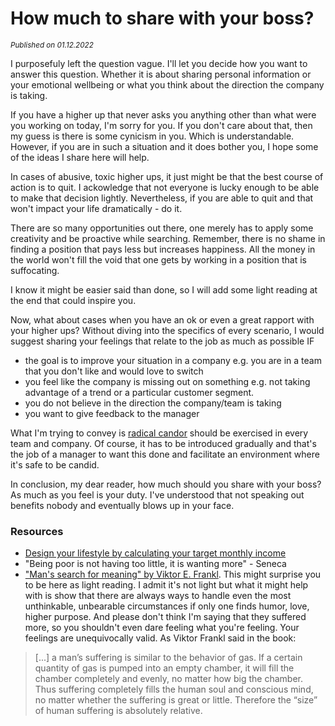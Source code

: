 # How much to share with your boss?
<small><em>Published on 01.12.2022</em></small>

I purposefuly left the question vague. I'll let you decide how you want to answer this question. Whether it is about sharing personal information or your emotional wellbeing or what you think about the direction the company is taking.

If you have a higher up that never asks you anything other than what were you working on today, I'm sorry for you. If you don't care about that, then my guess is there is some cynicism in you. Which is understandable. However, if you are in such a situation and it does bother you, I hope some of the ideas I share here will help.

In cases of abusive, toxic higher ups, it just might be that the best course of action is to quit. I ackowledge that not everyone is lucky enough to be able to make that decision lightly. Nevertheless, if you are able to quit and that won't impact your life dramatically - do it.

There are so many opportunities out there, one merely has to apply some creativity and be proactive while searching. Remember, there is no shame in finding a position that pays less but increases happiness. All the money in the world won't fill the void that one gets by working in a position that is suffocating.

I know it might be easier said than done, so I will add some light reading at the end that could inspire you.

Now, what about cases when you have an ok or even a great rapport with your higher ups? Without diving into the specifics of every scenario, I would suggest sharing your feelings that relate to the job as much as possible IF
- the goal is to improve your situation in a company e.g. you are in a team that you don't like and would love to switch
- you feel like the company is missing out on something e.g. not taking advantage of a trend or a particular customer segment.
- you do not believe in the direction the company/team is taking
- you want to give feedback to the manager

What I'm trying to convey is [radical candor](https://www.radicalcandor.com/) should be exercised in every team and company. Of course, it has to be introduced gradually and that's the job of a manager to want this done and facilitate an environment where it's safe to be candid.

In conclusion, my dear reader, how much should you share with your boss? As much as you feel is your duty. I've understood that not speaking out benefits nobody and eventually blows up in your face.

### Resources
- [Design your lifestyle by calculating your target monthly income](https://tim.blog/lifestyle-costing/)
- "Being poor is not having too little, it is wanting more" - Seneca
- ["Man's search for meaning" by Viktor E. Frankl](https://www.goodreads.com/book/show/19306508-man-s-search-for-meaning). This might surprise you to be here as light reading. I admit it's not light but what it might help with is show that there are always ways to handle even the most unthinkable, unbearable circumstances if only one finds humor, love, higher purpose. And please don't think I'm saying that they suffered more, so you shouldn't even dare feeling what you're feeling. Your feelings are unequivocally valid. As Viktor Frankl said in the book:
> [...] a man’s suffering is similar to the behavior of gas. If a certain quantity of gas is pumped into an empty chamber, it will fill the chamber completely and evenly, no matter how big the chamber. Thus suffering completely fills the human soul and conscious mind, no matter whether the suffering is great or little. Therefore the “size” of human suffering is absolutely relative.

